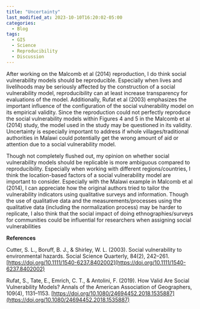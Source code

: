 ```yaml
---
title: "Uncertainty"
last_modified_at: 2023-10-10T16:20:02-05:00
categories:
  - Blog
tags:
  - GIS
  - Science
  - Reproducibility
  - Discussion
---
```


After working on the Malcomb et al (2014) reproduction, I do think social vulnerability models should be reproducible.
Especially when lives and livelihoods may be seriously affected by the construction of a social vulnerability model, reproducibility can at least increase transparency for evaluations of the model. 
Additionally, Rufat et al (2003) emphasizes the important influence of the configuration of the social vulnerability model on its empirical validity. 
Since the reproduction could not perfectly reproduce the social vulnerability models within Figures 4 and 5 in the Malcomb et al (2014) study, the model used in the study may be questioned in its validity. 
Uncertainty is especially important to address if whole villages/traditional authorities in Malawi could potentially get the wrong amount of aid or attention due to a social vulnerability model. 

Though not completely flushed out, my opinion on whether social vulnerability models should be replicable is more ambiguous compared to reproducibility. 
Especially when working with different regions/countries, I think the location-based factors of a social vulnerability model are important to consider. 
Especially with the Malawi example in Malcomb et al (2014), I can appreciate how the original authors tried to tailor the vulnerability indicators using qualitative surveys and information. 
Though the use of qualitative data and the measurements/processes using the qualitative data (including the normalization process) may be harder to replicate, I also think that the social impact of doing ethnographies/surveys for communities could be influential for researchers when assigning social vulnerabilities 


**References**

Cutter, S. L., Boruff, B. J., & Shirley, W. L. (2003). Social vulnerability to environmental hazards. Social Science Quarterly, 84(2), 242–261. [https://doi.org/10.1111/1540-6237.8402002](https://doi.org/10.1111/1540-6237.8402002)

Rufat, S., Tate, E., Emrich, C. T., & Antolini, F. (2019). How Valid Are Social Vulnerability Models? Annals of the American Association of Geographers, 109(4), 1131–1153. [https://doi.org/10.1080/24694452.2018.1535887](https://doi.org/10.1080/24694452.2018.1535887)

